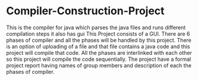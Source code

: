 # Compiler-Construction-Project
This is the compiler for java which parses the java files and runs different compilation steps it also has gui
This Project consists of a GUI.	There are 6 phases of compiler and all the phases will be handled by this project. 
There is an option of uploading of a file and that file contains a java code and this project will compile that code. 
All the phases are interlinked with each other so this project will compile the code sequentially. 
The project have a formal project report having names of group members and description of each the phases of compiler.
